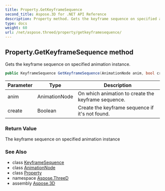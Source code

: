 ```yaml
---
title: Property.GetKeyframeSequence
second_title: Aspose.3D for .NET API Reference
description: Property method. Gets the keyframe sequence on specified animation instance
type: docs
weight: 60
url: /net/aspose.threed/property/getkeyframesequence/
---
```

## Property.GetKeyframeSequence method

Gets the keyframe sequence on specified animation instance.

```csharp
public KeyframeSequence GetKeyframeSequence(AnimationNode anim, bool create)
```

| Parameter | Type | Description |
| --- | --- | --- |
| anim | AnimationNode | On which animation to create the keyframe sequence. |
| create | Boolean | Create the keyframe sequence if it's not found. |

### Return Value

The keyframe sequence on specified animation instance

### See Also

* class [KeyframeSequence](../../../aspose.threed.animation/keyframesequence/)
* class [AnimationNode](../../../aspose.threed.animation/animationnode/)
* class [Property](../)
* namespace [Aspose.ThreeD](../../property/)
* assembly [Aspose.3D](../../../)


